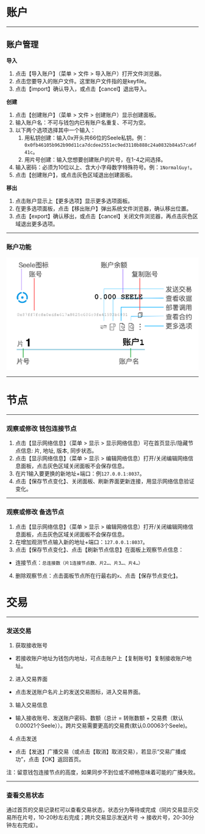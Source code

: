 # 账户
---
## 账户管理
**导入**

1. 点击【导入账户】（菜单 > 文件 > 导入账户）打开文件浏览器。
2. 点击您要导入的账户文件。这里账户文件指的是keyfile。
3. 点击【import】确认导入，或点击【cancel】退出导入。

**创建**

1. 点击【创建账户】（菜单 > 文件 > 创建账户）显示创建面板。
2. 输入账户名：不可与钱包内已有账户名重复、不可为空。
3. 以下两个选项选择其中一个输入：
    1. 用私钥创建：输入0x开头共66位的Seele私钥。例：```0x0fb46105b962b90d11ca7dcdee2551ec9ed3110b888c24a0832b84a57ca6f41c```。
    2. 用片号创建：输入您想要创建账户的片号，在1-4之间选择。
4. 输入密码：必须为10位以上、含大小字母数字特殊符号。例：```1NormalGuy!```。
5. 点击【创建账户】，或点击灰色区域退出创建面板。

**移出**

1. 点击账户显示上【更多选项】显示更多选项面板。
2. 在更多选项面板，点击【移出账户】弹出系统文件浏览器，确认移出位置。
3. 点击【export】确认移出，或点击【cancel】关闭文件浏览器，再点击灰色区域退出更多选项。

----
### 账户功能

![alt](imgs/accountCard.png)

---
# 节点
---
### 观察或修改 钱包连接节点

1. 点击【显示网络信息】（菜单 > 显示 > 显示网络信息）可在首页显示/隐藏节点信息: 片, 地址, 版本, 同步状态。
2. 点击【显示网络信息】（菜单 > 显示 > 编辑网络信息）打开/关闭编辑网络信息面板，点击灰色区域关闭面板不会保存信息。
3. 在片1输入要更换的新地址+端口：例```127.0.0.1:8037```。
4. 点击【保存节点变化】、关闭面板、刷新界面更新连接，用显示网络信息验证变化。
---
### 观察或修改 备选节点

1. 点击【显示网络信息】（菜单 > 显示 > 编辑网络信息）打开/关闭编辑网络信息面板，点击灰色区域关闭面板不会保存信息。
2. 在增加观测节点输入新的地址+端口：```127.0.0.1:8037```。
3. 点击【保存节点变化】、点击【刷新节点信息】在面板上观察节点信息：
  * 连接节点：```总连接数（片1连接节点数、片2…、片3…、片4…）```
4. 删除观察节点：点击面板节点所在行最右的```x```、点击【保存节点变化】。


# 交易
---
### 发送交易

1. 获取接收账号
  - 若接收账户地址为钱包内地址，可点击账户上【复制账号】复制接收账户地址。
2. 进入交易界面
  - 点击发送账户名片上的发送交易图标，进入交易界面。
3. 输入交易信息
  - 输入接收账号、发送账户密码、数额（总计 = 转账数额 + 交易费（默认0.00021个Seele））。跨片交易需要更高的交易费(默认0.00063个Seele)。
4. 点击发送
  - 点击【发送】广播交易（或点击【取消】取消交易），若显示“交易广播成功”，点击【OK】返回首页。
  
注：留意钱包连接节点的高度，如果同步不到位或不顺畅意味着可能的广播失败。

---
### 查看交易状态

通过首页的交易记录栏可以查看交易状态，状态分为等待或完成（同片交易显示交易所在片号，10-20秒左右完成；跨片交易显示发送片号 → 接收片号，20-30分钟左右完成）。
